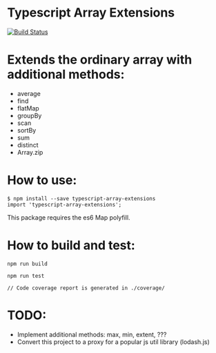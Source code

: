 # Typescript Array Extensions
[![Build Status](https://travis-ci.org/s-soltys/typescript-array-extensions.svg?branch=master)](https://travis-ci.org/s-soltys/typescript-array-extensions)

# Extends the ordinary array with additional methods:
- average
- find
- flatMap
- groupBy
- scan
- sortBy
- sum
- distinct
- Array.zip

# How to use:
```
$ npm install --save typescript-array-extensions
import 'typescript-array-extensions';
```
This package requires the es6 Map polyfill.

# How to build and test:
```
npm run build
```
```
npm run test

// Code coverage report is generated in ./coverage/
```

# TODO:
- Implement additional methods: max, min, extent, ???
- Convert this project to a proxy for a popular js util library (lodash.js)